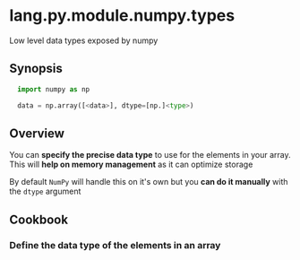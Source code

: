 # lang.py.module.numpy.types

Low level data types exposed by numpy

## Synopsis

```py
  import numpy as np

  data = np.array([<data>], dtype=[np.]<type>)
```

## Overview

You can **specify the precise data type** to use for the elements in your
array. This will **help on memory management** as it can optimize storage

By default `NumPy` will handle this on it's own but you **can do it manually**
with the `dtype` argument

## Cookbook

### Define the data type of the elements in an array
